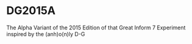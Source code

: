 # DG2015A
The Alpha Variant of the 2015 Edition of that Great Inform 7 Experiment inspired by the (anh)o(n)ly D-G
